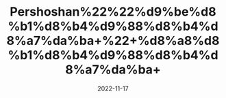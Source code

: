 ---
title: 'Pershoshan%22%22%d9%be%d8%b1%d8%b4%d9%88%d8%b4%d8%a7%da%ba+%22+%d8%a8%d8%b1%d8%b4%d9%88%d8%b4%d8%a7%da%ba+'
date: '2022-11-17' 
metatag: '' 
inventory: '0' 
draft: false 
# meta description 
shortDescripton: ''
description: 'Herbs+%d8%ac%da%91%db%8c+%d8%a8%d9%88%d9%b9%db%8c'
longdescription: ''
tags: ''
brand: ''
subCategory: ''
unit: '10 gm-Pk'
sellCount: '0'
featured: True
# product Price
price: '30.0'
# Product Short Description
shortDescription: ''
productID: '19CCA8D5-4149-ED11-996A-005056B3A416'
type: 'products'
category: 'Herbs+%d8%ac%da%91%db%8c+%d8%a8%d9%88%d9%b9%db%8c' 
thumnailproduct: 'https://eraconnect.blob.core.windows.net/product-images/aminsaddiquidawakhana/7df15c36-5d32-4aec-98d5-02702c5ad98d.webp' 
images:
  - image: 'https://eraconnect.blob.core.windows.net/product-images/aminsaddiquidawakhana/7df15c36-5d32-4aec-98d5-02702c5ad98d.webp'  
Variants:
---